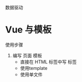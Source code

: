 数据驱动

# Vue 与模板

使用步骤
1. 编写 页面 模板
    - 直接在 HTML 标签中写 标签
    - 使用template
    - 使用单文件 <template />
2. 创建 Vue 的实例
    - 在 Vue 的构造函数中提供：data, method,computed,watch,props,...
3. 将 Vue 挂载到页面中 （ mount ）

# 数据驱动模型

Vue 执行流程
 +  获得模板：模板中有 '坑'
 +  利用 Vue 构造函数中所以工的数据来 '填坑'，得到可以在页面中显示的 '标签了'
 +  将标签替换页面中原来有坑的标签

Vue 利用 我们提供的数据 和页面中 模板 生成了一个新的 HMTL 标签 （node元素），
替换到了 页面中 放置模板的位置

怎么实现？？？

# 简单的模板渲染




# 虚拟DOM
